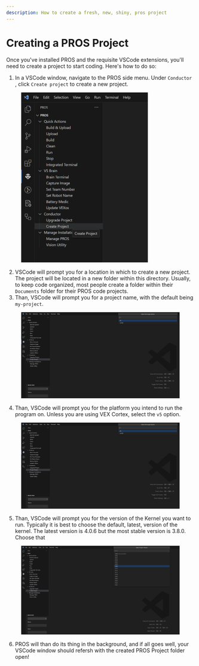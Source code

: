 ```yaml
---
description: How to create a fresh, new, shiny, pros project
---
```


# Creating a PROS Project

Once you've installed PROS and the requisite VSCode extensions, you'll need to create a project to start coding. Here's how to do so:

1. In a VSCode window, navigate to the PROS side menu. Under `Conductor` , click `Create project` to create a new project.

<div align="left">

<figure><img src="../../.gitbook/assets/image (2).png" alt="" width="339"><figcaption></figcaption></figure>

</div>

2. VSCode will prompt you for a location in which to create a new project. The project will be located in a new folder within this directory. Usually, to keep code organized, most people create a folder within their `Documents` folder for their PROS code projects.
3. Than, VSCode will prompt you for a project name, with the default being `my-project`.

<figure><img src="../../.gitbook/assets/Screenshot 2024-01-30 221157 (1).png" alt=""><figcaption></figcaption></figure>

4. Than, VSCode will prompt you for the platform you intend to run the program on. Unless you are using VEX Cortex, select the `v5` option.

<figure><img src="../../.gitbook/assets/Screenshot 2024-01-30 221157.png" alt=""><figcaption></figcaption></figure>

5. Than, VSCode will prompt you for the version of the Kernel you want to run. Typically it is best to choose the default, latest, version of the kernel. The latest version is 4.0.6 but the most stable version is 3.8.0. Choose that

<figure><img src="../../.gitbook/assets/Screenshot 2024-01-30 221308 (1).png" alt=""><figcaption></figcaption></figure>

6. PROS will than do its thing in the background, and if all goes well, your VSCode window should refersh with the created PROS Project folder open!
